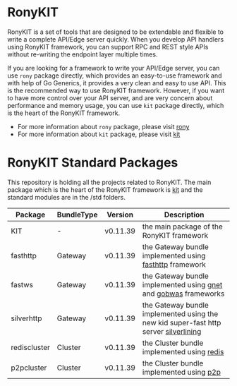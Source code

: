 # RonyKIT

RonyKIT is a set of tools that are designed to be extendable and flexible to write a complete API/Edge server quickly.
When you develop API handlers using RonyKIT framework, you can support RPC and REST style APIs without re-writing the
endpoint layer multiple times.

If you are looking for a framework to write your API/Edge server, you can use `rony` package directly, which provides
an easy-to-use framework and with help of Go Generics, it provides a very clean and easy to use API. This is the
recommended way to use RonyKIT framework. However, if you want to have more control over your API server, and are
very concern about performance and memory usage, you can use `kit` package directly, which is the heart of the RonyKIT
framework.

- For more information about `rony` package, please visit [rony](./rony/README.MD)
- For more information about `kit` package, please visit [kit](./kit/README.MD)

# RonyKIT Standard Packages

This repository is holding all the projects related to RonyKIT. The main package which is the heart of
the RonyKIT framework is [kit](./kit) and the standard modules are in the /std folders.

| Package      | BundleType | Version  | Description                                                                                                                          |
|--------------|------------|----------|--------------------------------------------------------------------------------------------------------------------------------------|
| KIT          | -          | v0.11.39 | the main package of the RonyKIT framework                                                                                            |
| fasthttp     | Gateway    | v0.11.39 | the Gateway bundle implemented using [fasthttp](https://github.com/valyala/fasthttp) framework                                       |
| fastws       | Gateway    | v0.11.39 | the Gateway bundle implemented using [gnet](https://github.com/panjf2000/gnet) and [gobwas](https://github.com/gobwas/ws) frameworks |
| silverhttp   | Gateway    | v0.11.39 | the Gateway bundle implemented using the new kid super-fast http server [silverlining](https://github.com/go-www/silverlining)       |
| rediscluster | Cluster    | v0.11.39 | the Cluster bundle implemented using [redis](https://github.com/go-redis/redis)                                                      |
| p2pcluster   | Cluster    | v0.11.39 | the Cluster bundle implemented using [p2p](https://github.com/libp2p/go-libp2p)                                                      |                                                                                                                     |

